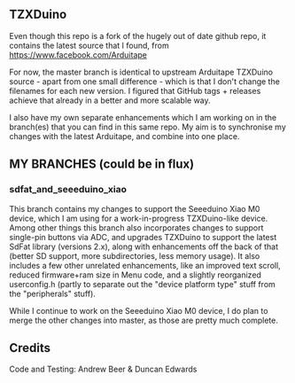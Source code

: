 ## TZXDuino

Even though this repo is a fork of the hugely out of date github repo, it contains the latest source that I found, from https://www.facebook.com/Arduitape

For now, the master branch is identical to upstream Arduitape TZXDuino source - apart from one small difference - which is that I don't change the filenames for each new version.  I figured that GitHub tags + releases achieve that already in a better and more scalable way.

I also have my own separate enhancements which I am working on in the branch(es) that you can find in this same repo.  My aim is to synchronise my changes with the latest Arduitape, and combine into one place.

## MY BRANCHES (could be in flux)

### sdfat_and_seeeduino_xiao
This branch contains my changes to support the Seeeduino Xiao M0 device, which I am using for a work-in-progress TZXDuino-like device.  Among other things this branch also incorporates changes to support single-pin buttons via ADC, and upgrades TZXDuino to support the latest SdFat library (versions 2.x), along with enhancements off the back of that (better SD support, more subdirectories, less memory usage).  It also includes a few other unrelated enhancements, like an improved text scroll, reduced firmware+ram size in Menu code, and a slightly reorganized userconfig.h (partly to separate out the "device platform type" stuff from the "peripherals" stuff).

While I continue to work on the Seeeduino Xiao M0 device, I do plan to merge the other changes into master, as those are pretty much complete.

## Credits
Code and Testing: Andrew Beer & Duncan Edwards
